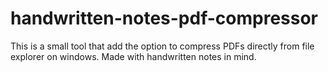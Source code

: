 # handwritten-notes-pdf-compressor
This is a small tool that add the option to compress PDFs directly from file explorer on windows. Made with handwritten notes in mind.
